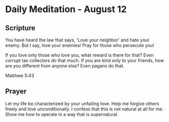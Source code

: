 # Daily Meditation - August 12

## Scripture

You have heard the law that says, 'Love your neighbor' and hate your enemy. But I say, love your
enemies! Pray for those who persecute you! 

If you love only those who love you, what reward is there for that? Even corrupt tax collectors do
that much. If you are kind only to your friends, how are you different from anyone else? Even
pagans do that. 

Matthew 5:43


## Prayer

Let my life be characterized by your unfailing love.  Help me forgive others freely and love
unconditionally.  I confess that this is not natural at all for me.  Show me how to operate in
a way that is supernatural.

